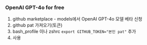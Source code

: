 ### OpenAI GPT-4o for free ###

1. github marketplace - models에서 OpenAI GPT-4o 모델 베타 신청
2. github pat 가져오기(토큰)
3. bash_profile 이나 zshrc
    `export GITHUB_TOKEN="본인 pat"` 추가
4. 사용


